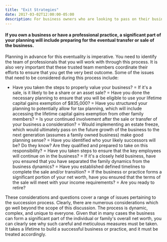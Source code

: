 ```yaml
---
title: "Exit Strategies"
date: 2017-03-02T12:00:00-05:00
description: For business owners who are looking to pass on their business, and potentally retire from the proceeds..
---
```

#### If you own a business or have a professional practice, a significant part of your planning will include preparing for the eventual transfer or sale of the business.


Planning in advance for this eventuality is imperative. You need to identify the team of professionals that you will work with through this process. It is also very important that these trusted team members coordinate their efforts to ensure that you get the very best outcome. Some of the issues that need to be considered during this process include:

- Have you taken the steps to properly value your business?
= If it's a sale, is it likely to be a share or an asset sale?
= Have you done the necessary planning to ensure that you will be eligible to use your lifetime capital gains exemption of $835,000?
= Have you structured your planning to potentially allow for tax planning, which will include accessing the lifetime capital gains exemption from other family members?
= Is your continued involvement after the sale or transfer of your business a consideration?
= Would implementing an estate freeze, which would ultimately pass on the future growth of the business to the next generation (assumes a family owned business) make good planning sense?
= Have you identified who your likely successors will be? Do they know? Are they qualified and prepared to take on this responsibility?
= Have you taken steps to ensure that the key employees will continue on in the business?
= If it's a closely held business, have you ensured that you have separated the family dynamics from the business dynamics?
= Have you established defined timelines to complete the sale and/or transition?
= If the business or practice forms a significant portion of your net worth, have you ensured that the terms of the sale will meet with your income requirements?
= Are you ready to retire?

These considerations and questions cover a range of issues pertaining to the succession process. Clearly, there are numerous considerations which go well beyond the scope of this discussion. The process is dynamic, complex, and unique to everyone. Given that in many cases the business can form a significant part of the individual or family's overall net worth, you can clearly see why such careful and meticulous measures must be taken. It takes a lifetime to build a successful business or practice, and it must be treated accordingly.
